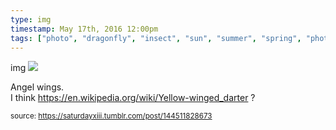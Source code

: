 ```yaml
---
type: img
timestamp: May 17th, 2016 12:00pm
tags: ["photo", "dragonfly", "insect", "sun", "summer", "spring", "photography"]
---
```

img
<img src="https://saturdayxiii.github.io/media/144511828673.jpg"/>
                                                                                          
Angel wings.<br/>I think <a href="https://en.wikipedia.org/wiki/Yellow-winged_darter" target="_blank">https://en.wikipedia.org/wiki/Yellow-winged_darter</a> ?
 
                                    
                
                
                
                
                                
<small>source: https://saturdayxiii.tumblr.com/post/144511828673</small>
